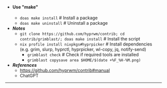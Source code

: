 - #### Use "make" 
    - `doas make install` # Install a package
    - `doas make uninstall` # Uninstall a package
- ***Notes***
    - `git clone https://github.com/hyprwm/contrib; cd contrib/grimblast/; doas make install` # Install the script
    - `nix profile install nixpkgs#hyprpicker` # Install dependencies (e.g. grim, slurp, hyprctl, hyprpicker, wl-copy, jq, notify-send)
        - `grimblast check` # Check if required tools are installed
        - `grimblast copysave area $HOME/$(date +%F_%H-%M.png)`
- ***References***
    - https://github.com/hyprwm/contrib#manual
    - ChatGPT
- ---
